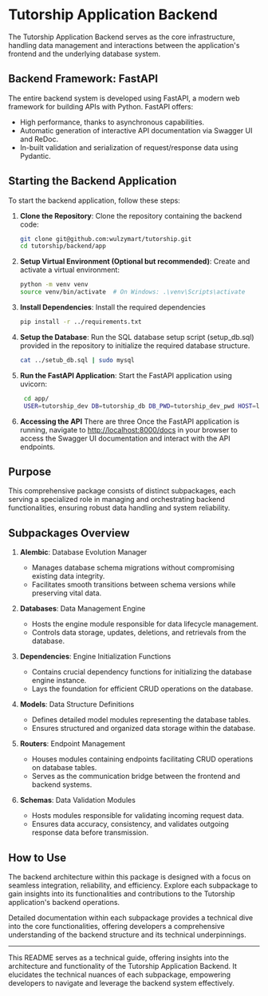 # Tutorship Application Backend

The Tutorship Application Backend serves as the core infrastructure, handling data management and interactions between the application's frontend and the underlying database system.

## Backend Framework: FastAPI

The entire backend system is developed using FastAPI, a modern web framework for building APIs with Python. FastAPI offers:

- High performance, thanks to asynchronous capabilities.
- Automatic generation of interactive API documentation via Swagger UI and ReDoc.
- In-built validation and serialization of request/response data using Pydantic.

## Starting the Backend Application

To start the backend application, follow these steps:

1. **Clone the Repository**: Clone the repository containing the backend code:

   ```bash
   git clone git@github.com:wulzymart/tutorship.git
   cd tutorship/backend/app
   ```

2. **Setup Virtual Environment (Optional but recommended)**: Create and activate a virtual environment:

   ```bash
   python -m venv venv
   source venv/bin/activate  # On Windows: .\venv\Scripts\activate
   ```

3. **Install Dependencies**: Install the required dependencies

   ```bash
   pip install -r ../requirements.txt
   ```

4. **Setup the Database**: Run the SQL database setup script (setup_db.sql) provided in the repository to initialize the required database structure.

   ```bash
   cat ../setub_db.sql | sudo mysql
   ```

5. **Run the FastAPI Application**: Start the FastAPI application using uvicorn:

   ```bash
    cd app/
    USER=tutorship_dev DB=tutorship_db DB_PWD=tutorship_dev_pwd HOST=localhost PORT=3306  uvicorn --reload main:app
   ```

6. **Accessing the API**
   There are three Once the FastAPI application is running, navigate to <http://localhost:8000/docs> in your browser to access the Swagger UI documentation and interact with the API endpoints.

## Purpose

This comprehensive package consists of distinct subpackages, each serving a specialized role in managing and orchestrating backend functionalities, ensuring robust data handling and system reliability.

## Subpackages Overview

1. **Alembic**: Database Evolution Manager

   - Manages database schema migrations without compromising existing data integrity.
   - Facilitates smooth transitions between schema versions while preserving vital data.

2. **Databases**: Data Management Engine

   - Hosts the engine module responsible for data lifecycle management.
   - Controls data storage, updates, deletions, and retrievals from the database.

3. **Dependencies**: Engine Initialization Functions

   - Contains crucial dependency functions for initializing the database engine instance.
   - Lays the foundation for efficient CRUD operations on the database.

4. **Models**: Data Structure Definitions

   - Defines detailed model modules representing the database tables.
   - Ensures structured and organized data storage within the database.

5. **Routers**: Endpoint Management

   - Houses modules containing endpoints facilitating CRUD operations on database tables.
   - Serves as the communication bridge between the frontend and backend systems.

6. **Schemas**: Data Validation Modules
   - Hosts modules responsible for validating incoming request data.
   - Ensures data accuracy, consistency, and validates outgoing response data before transmission.

## How to Use

The backend architecture within this package is designed with a focus on seamless integration, reliability, and efficiency. Explore each subpackage to gain insights into its functionalities and contributions to the Tutorship application's backend operations.

Detailed documentation within each subpackage provides a technical dive into the core functionalities, offering developers a comprehensive understanding of the backend structure and its technical underpinnings.

---

This README serves as a technical guide, offering insights into the architecture and functionality of the Tutorship Application Backend. It elucidates the technical nuances of each subpackage, empowering developers to navigate and leverage the backend system effectively.
